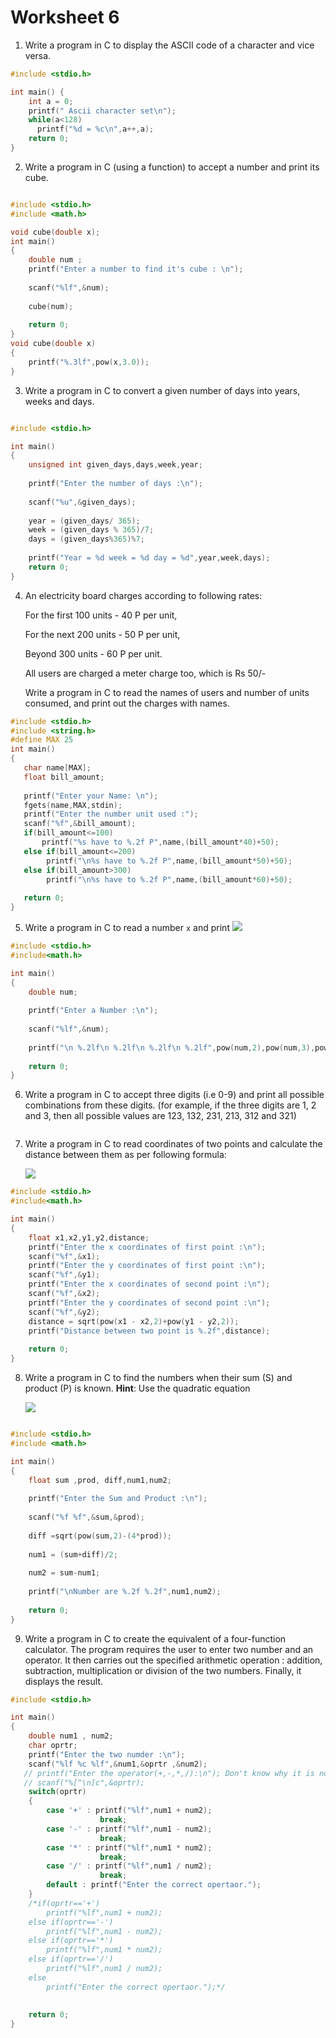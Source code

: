 # Worksheet 6  

1. Write a program in C to display the ASCII code of a character and vice versa.

```c
#include <stdio.h>

int main() {
    int a = 0;
    printf(" Ascii character set\n");
    while(a<128)
      printf("%d = %c\n",a++,a);
    return 0;
}
```

2. Write a program in C (using a function) to accept a number and print its cube.
```c

#include <stdio.h>
#include <math.h>

void cube(double x);
int main() 
{
    double num ;
	printf("Enter a number to find it's cube : \n");
	
	scanf("%lf",&num);
	
	cube(num);
	
	return 0;
}
void cube(double x)
{
    printf("%.3lf",pow(x,3.0));
}

```

3. Write a program in C to convert a given number of days into years, weeks and days.

```C

#include <stdio.h>

int main()
{
	unsigned int given_days,days,week,year;
	
	printf("Enter the number of days :\n");
	
	scanf("%u",&given_days);
	
	year = (given_days/ 365);
	week = (given_days % 365)/7;
	days = (given_days%365)%7;
	
	printf("Year = %d week = %d day = %d",year,week,days);
	return 0;
}
```

4. An electricity board charges according to following rates:

   For the first 100 units - 40 P per unit,

   For the next 200 units - 50 P per unit,

   Beyond 300 units - 60 P per unit.

   All users are charged a meter charge too, which is Rs 50/-

   Write a program in C to read the names of users and number of units consumed, and print out the charges with names.
   
 ```c  
#include <stdio.h> 
#include <string.h>
#define MAX 25 
int main() 
{ 
    char name[MAX]; 
    float bill_amount;
  
    printf("Enter your Name: \n"); 
    fgets(name,MAX,stdin); 
    printf("Enter the number unit used :");
    scanf("%f",&bill_amount);
    if(bill_amount<=100)
        printf("%s have to %.2f P",name,(bill_amount*40)+50);
    else if(bill_amount<=200)
         printf("\n%s have to %.2f P",name,(bill_amount*50)+50);
    else if(bill_amount>300)
         printf("\n%s have to %.2f P",name,(bill_amount*60)+50);
  
    return 0; 
} 
```

5. Write a program in C to read a number `x` and print ![](https://latex.codecogs.com/gif.latex?$$x^2,x^3,x^4,x^5$$)

```c
#include <stdio.h>
#include<math.h>

int main() 
{
    double num;
    
    printf("Enter a Number :\n");
    
    scanf("%lf",&num);
    
    printf("\n %.2lf\n %.2lf\n %.2lf\n %.2lf",pow(num,2),pow(num,3),pow(num,4),pow(num,5));
    
	return 0;
}
```

6. Write a program in C to accept three digits (i.e 0-9) and print all possible combinations from these digits. (for example, if the        three digits are 1, 2 and 3, then all possible values are 123, 132, 231, 213, 312 and 321)

```c


```

7. Write a program in C to read coordinates of two points and calculate the distance between them as per following formula:

   ![](https://latex.codecogs.com/gif.latex?$d=\sqrt{(x_2-x_1)^2+(y_2-y_1)^2}$)
   
```c
#include <stdio.h>
#include<math.h>

int main() 
{
	float x1,x2,y1,y2,distance;
	printf("Enter the x coordinates of first point :\n");
	scanf("%f",&x1);
    printf("Enter the y coordinates of first point :\n");
	scanf("%f",&y1);
	printf("Enter the x coordinates of second point :\n");
	scanf("%f",&x2);
	printf("Enter the y coordinates of second point :\n");
	scanf("%f",&y2);
	distance = sqrt(pow(x1 - x2,2)+pow(y1 - y2,2));
	printf("Distance between two point is %.2f",distance);
	
	return 0;
}
```

8. Write a program in C to find the numbers when their sum (S) and product (P) is known. **Hint**: Use the quadratic equation

   ![](https://latex.codecogs.com/gif.latex?$x^2-Sx+P$)
   
```c   

#include <stdio.h>
#include <math.h>

int main() 
{
	float sum ,prod, diff,num1,num2;
	
	printf("Enter the Sum and Product :\n");
	
	scanf("%f %f",&sum,&prod);
	
	diff =sqrt(pow(sum,2)-(4*prod));
	
	num1 = (sum+diff)/2;
	
	num2 = sum-num1;
	
	printf("\nNumber are %.2f %.2f",num1,num2);
	
	return 0;
}
```

9. Write a program in C to create the equivalent of a four-function calculator. The program requires the user to enter two number and an    operator. It then carries out the specified arithmetic operation : addition, subtraction, multiplication or division of the two          numbers. Finally, it displays the result.

```c
#include <stdio.h>

int main() 
{
    double num1 , num2;
    char oprtr;
    printf("Enter the two numder :\n");
    scanf("%lf %c %lf",&num1,&oprtr ,&num2);
   // printf("Enter the operator(+,-,*,/):\n"); Don't know why it is not workking.
   // scanf("%[^\n]c",&oprtr);
    switch(oprtr)
    {
        case '+' : printf("%lf",num1 + num2);
                    break;
        case '-' : printf("%lf",num1 - num2);
                    break;
        case '*' : printf("%lf",num1 * num2);
                    break;                    
        case '/' : printf("%lf",num1 / num2);
                    break;
        default : printf("Enter the correct opertaor.");   
    }    
    /*if(oprtr=='+')
        printf("%lf",num1 + num2);
    else if(oprtr=='-')
        printf("%lf",num1 - num2);
    else if(oprtr=='*')
        printf("%lf",num1 * num2);
    else if(oprtr=='/')
        printf("%lf",num1 / num2);
    else
        printf("Enter the correct opertaor.");*/
        
    
	return 0;
}
